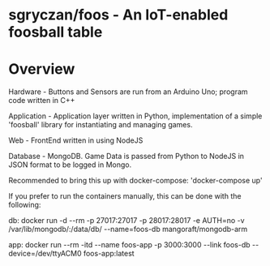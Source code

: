 # sgryczan/foos - An IoT-enabled foosball table

# Overview

Hardware - Buttons and Sensors are run from an Arduino Uno; program code written in C++

Application - Application layer written in Python, implementation of a simple 'foosball' library for instantiating and managing games.

Web - FrontEnd written in using NodeJS

Database - MongoDB. Game Data is passed from Python to NodeJS in JSON format to be logged in Mongo.


Recommended to bring this up with docker-compose: 'docker-compose up'

If you prefer to run the containers manually, this can be done with the following:

db:
docker run -d --rm -p 27017:27017 -p 28017:28017 -e AUTH=no -v /var/lib/mongodb/:/data/db/ --name=foos-db mangoraft/mongodb-arm

app:
docker run --rm -itd --name foos-app -p 3000:3000 --link foos-db --device=/dev/ttyACM0 foos-app:latest

